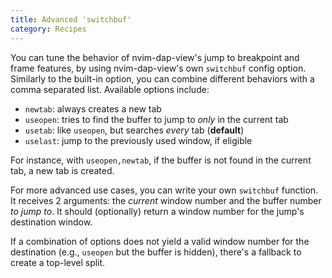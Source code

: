 ```yaml
---
title: Advanced 'switchbuf'
category: Recipes
---
```


You can tune the behavior of nvim-dap-view's jump to breakpoint and frame features, by using nvim-dap-view's own `switchbuf` config option. Similarly to the built-in option, you can combine different behaviors with a comma separated list. Available options include:

- `newtab`: always creates a new tab
- `useopen`: tries to find the buffer to jump to _only_ in the current tab
- `usetab`: like `useopen`, but searches _every_ tab (**default**)
- `uselast`: jump to the previously used window, if eligible

For instance, with `useopen,newtab`, if the buffer is not found in the current tab, a new tab is created.

For more advanced use cases, you can write your own `switchbuf` function. It receives 2 arguments: the _current_ window number and the buffer number _to jump to_. It should (optionally) return a window number for the jump's destination window.

If a combination of options does not yield a valid window number for the destination (e.g., `useopen` but the buffer is hidden), there's a fallback to create a top-level split.
